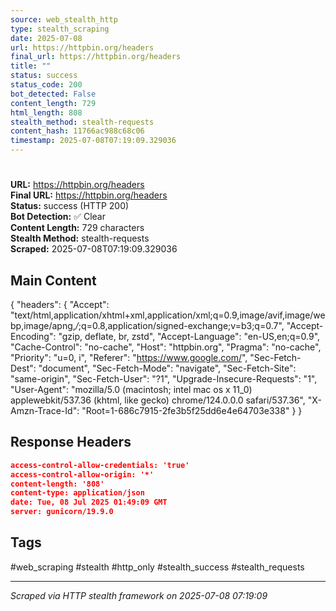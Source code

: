 ```yaml
---
source: web_stealth_http
type: stealth_scraping
date: 2025-07-08
url: https://httpbin.org/headers
final_url: https://httpbin.org/headers
title: ""
status: success
status_code: 200
bot_detected: False
content_length: 729
html_length: 808
stealth_method: stealth-requests
content_hash: 11766ac988c68c06
timestamp: 2025-07-08T07:19:09.329036
---
```


# 

**URL:** https://httpbin.org/headers  
**Final URL:** https://httpbin.org/headers  
**Status:** success (HTTP 200)  
**Bot Detection:** ✅ Clear  
**Content Length:** 729 characters  
**Stealth Method:** stealth-requests  
**Scraped:** 2025-07-08T07:19:09.329036  

## Main Content

{ "headers": { "Accept": "text/html,application/xhtml+xml,application/xml;q=0.9,image/avif,image/webp,image/apng,*/*;q=0.8,application/signed-exchange;v=b3;q=0.7", "Accept-Encoding": "gzip, deflate, br, zstd", "Accept-Language": "en-US,en;q=0.9", "Cache-Control": "no-cache", "Host": "httpbin.org", "Pragma": "no-cache", "Priority": "u=0, i", "Referer": "https://www.google.com/", "Sec-Fetch-Dest": "document", "Sec-Fetch-Mode": "navigate", "Sec-Fetch-Site": "same-origin", "Sec-Fetch-User": "?1", "Upgrade-Insecure-Requests": "1", "User-Agent": "mozilla/5.0 (macintosh; intel mac os x 11_0) applewebkit/537.36 (khtml, like gecko) chrome/124.0.0.0 safari/537.36", "X-Amzn-Trace-Id": "Root=1-686c7915-2fe3b5f25dd6e4e64703e338" } }







## Response Headers

```json
access-control-allow-credentials: 'true'
access-control-allow-origin: '*'
content-length: '808'
content-type: application/json
date: Tue, 08 Jul 2025 01:49:09 GMT
server: gunicorn/19.9.0

```

## Tags

#web_scraping #stealth #http_only #stealth_success #stealth_requests

---
*Scraped via HTTP stealth framework on 2025-07-08 07:19:09*

